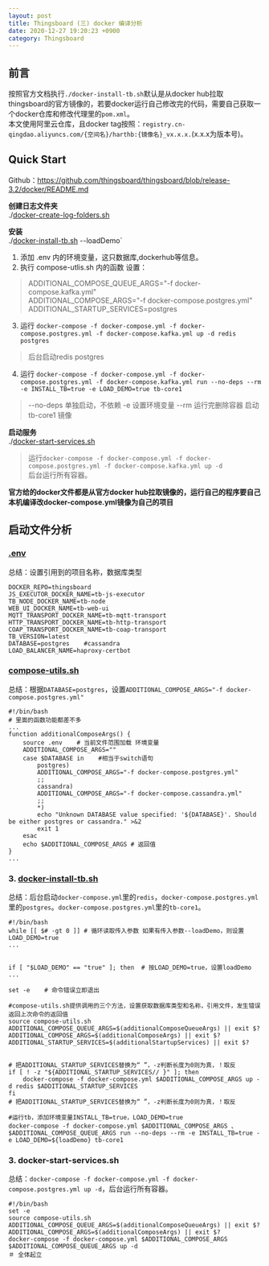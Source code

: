 ```yaml
---
layout: post
title: Thingsboard (三) docker 编译分析
date: 2020-12-27 19:20:23 +0900
category: Thingsboard
---
```


## 前言  
按照官方文档执行`./docker-install-tb.sh`默认是从docker hub拉取thingsboard的官方镜像的，若要docker运行自己修改完的代码，需要自己获取一个docker仓库和修改代理里的`pom.xml`。  
本文使用阿里云仓库，且docker tag按照：`registry.cn-qingdao.aliyuncs.com/{空间名}/harthb:{镜像名}_vx.x.x.`(x.x.x为版本号)。  
 
## Quick Start
Github：https://github.com/thingsboard/thingsboard/blob/release-3.2/docker/README.md

**创建日志文件夹**  
./[docker-create-log-folders.sh](https://github.com/thingsboard/thingsboard/blob/release-3.2/docker/docker-create-log-folders.sh)  

**安装**  
./[docker-install-tb.sh](https://github.com/thingsboard/thingsboard/blob/release-3.2/docker/docker-install-tb.sh) --loadDemo`
1. 添加 .env 内的环境变量，这只数据库,dockerhub等信息。  
2. 执行 compose-utlis.sh 内的函数 设置：
> ADDITIONAL_COMPOSE_QUEUE_ARGS="-f docker-compose.kafka.yml"    
> ADDITIONAL_COMPOSE_ARGS="-f docker-compose.postgres.yml"
> ADDITIONAL_STARTUP_SERVICES=postgres
3. 运行 `docker-compose -f docker-compose.yml -f docker-compose.postgres.yml -f docker-compose.kafka.yml up -d redis postgres`  
> 后台启动redis postgres
4. 运行 `docker-compose -f docker-compose.yml -f docker-compose.postgres.yml -f docker-compose.kafka.yml run --no-deps --rm -e INSTALL_TB=true -e LOAD_DEMO=true tb-core1`
> --no-deps 单独启动，不依赖 -e 设置环境变量 --rm 运行完删除容器
> 启动 tb-core1 镜像  


**启动服务**  
./[docker-start-services.sh](https://github.com/thingsboard/thingsboard/blob/release-3.2/docker/docker-start-services.sh)  
> 运行`docker-compose -f docker-compose.yml -f docker-compose.postgres.yml -f docker-compose.kafka.yml up -d`  
> 后台运行所有容器。    

**官方给的docker文件都是从官方docker hub拉取镜像的，运行自己的程序要自己本机编译改docker-compose.yml镜像为自己的项目**  


## 启动文件分析  
### [.env](https://github.com/thingsboard/thingsboard/blob/release-3.2/docker/.env)
总结：设置引用到的项目名称，数据库类型
```shell
DOCKER_REPO=thingsboard
JS_EXECUTOR_DOCKER_NAME=tb-js-executor
TB_NODE_DOCKER_NAME=tb-node
WEB_UI_DOCKER_NAME=tb-web-ui
MQTT_TRANSPORT_DOCKER_NAME=tb-mqtt-transport
HTTP_TRANSPORT_DOCKER_NAME=tb-http-transport
COAP_TRANSPORT_DOCKER_NAME=tb-coap-transport
TB_VERSION=latest
DATABASE=postgres    #cassandra
LOAD_BALANCER_NAME=haproxy-certbot
```
### [compose-utils.sh](https://github.com/thingsboard/thingsboard/blob/release-3.2/docker/compose-utils.sh)
总结：根据`DATABASE=postgres`，设置`ADDITIONAL_COMPOSE_ARGS="-f docker-compose.postgres.yml"`
```shell
#!/bin/bash
# 里面的函数功能都差不多
...
function additionalComposeArgs() {
    source .env    # 当前文件范围加载 环境变量
    ADDITIONAL_COMPOSE_ARGS=""
    case $DATABASE in    #相当于switch语句
        postgres)
        ADDITIONAL_COMPOSE_ARGS="-f docker-compose.postgres.yml"
        ;;
        cassandra)
        ADDITIONAL_COMPOSE_ARGS="-f docker-compose.cassandra.yml"
        ;;
        *)
        echo "Unknown DATABASE value specified: '${DATABASE}'. Should be either postgres or cassandra." >&2
        exit 1
    esac
    echo $ADDITIONAL_COMPOSE_ARGS # 返回值
}
...

```

### 3. [docker-install-tb.sh](https://github.com/thingsboard/thingsboard/blob/release-3.2/docker/docker-install-tb.sh)
总结：后台启动`docker-compose.yml`里的`redis`，`docker-compose.postgres.yml`里的`postgres`。`docker-compose.postgres.yml`里的`tb-core1`。

```shell
#!/bin/bash
while [[ $# -gt 0 ]] # 循环读取传入参数 如果有传入参数--loadDemo，则设置LOAD_DEMO=true
...    


if [ "$LOAD_DEMO" == "true" ]; then  # 按LOAD_DEMO=true，设置loadDemo
...    

set -e    # 命令错误立即退出

#compose-utils.sh提供调用的三个方法，设置获取数据库类型和名称，引用文件，发生错误返回上次命令的返回值
source compose-utils.sh    
ADDITIONAL_COMPOSE_QUEUE_ARGS=$(additionalComposeQueueArgs) || exit $?  
ADDITIONAL_COMPOSE_ARGS=$(additionalComposeArgs) || exit $?  
ADDITIONAL_STARTUP_SERVICES=$(additionalStartupServices) || exit $?  


# 把ADDITIONAL_STARTUP_SERVICES替换为“ ”，-z判断长度为0则为真，！取反
if [ ! -z "${ADDITIONAL_STARTUP_SERVICES// }" ]; then
    docker-compose -f docker-compose.yml $ADDITIONAL_COMPOSE_ARGS up -d redis $ADDITIONAL_STARTUP_SERVICES
fi
# 把ADDITIONAL_STARTUP_SERVICES替换为“ ”，-z判断长度为0则为真，！取反

#运行tb，添加环境变量INSTALL_TB=true，LOAD_DEMO=true
docker-compose -f docker-compose.yml $ADDITIONAL_COMPOSE_ARGS 、
$ADDITIONAL_COMPOSE_QUEUE_ARGS run --no-deps --rm -e INSTALL_TB=true -e LOAD_DEMO=${loadDemo} tb-core1 

```

### 3. docker-start-services.sh
总结：`docker-compose -f docker-compose.yml -f docker-compose.postgres.yml up -d`，后台运行所有容器。
```shell
#!/bin/bash  
set -e  
source compose-utils.sh  
ADDITIONAL_COMPOSE_QUEUE_ARGS=$(additionalComposeQueueArgs) || exit $?  
ADDITIONAL_COMPOSE_ARGS=$(additionalComposeArgs) || exit $?  
docker-compose -f docker-compose.yml $ADDITIONAL_COMPOSE_ARGS $ADDITIONAL_COMPOSE_QUEUE_ARGS up -d  
＃ 全体起立
```
